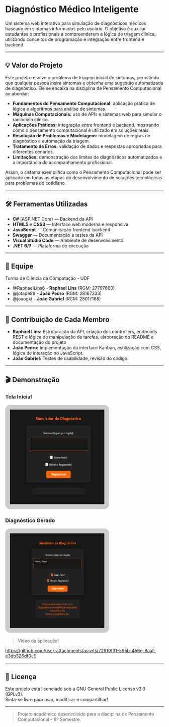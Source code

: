 # Diagnóstico Médico Inteligente

Um sistema web interativo para simulação de diagnósticos médicos baseado em sintomas informados pelo usuário. O objetivo é auxiliar estudantes e profissionais a compreenderem a lógica de triagem clínica, utilizando conceitos de programação e integração entre frontend e backend.

---

## 💡 Valor do Projeto

Este projeto resolve o problema de triagem inicial de sintomas, permitindo que qualquer pessoa insira sintomas e obtenha uma sugestão automatizada de diagnóstico. Ele se encaixa na disciplina de Pensamento Computacional ao abordar:

- **Fundamentos do Pensamento Computacional:** aplicação prática de lógica e algoritmos para análise de sintomas.
- **Máquinas Computacionais:** uso de APIs e sistemas web para simular o raciocínio clínico.
- **Aplicações Práticas:** integração entre frontend e backend, mostrando como o pensamento computacional é utilizado em soluções reais.
- **Resolução de Problemas e Modelagem:** modelagem de regras de diagnóstico e automação da triagem.
- **Tratamento de Erros:** validação de dados e respostas apropriadas para diferentes cenários.
- **Limitações:** demonstração dos limites de diagnósticos automatizados e a importância do acompanhamento profissional.

Assim, o sistema exemplifica como o Pensamento Computacional pode ser aplicado em todas as etapas do desenvolvimento de soluções tecnológicas para problemas do cotidiano.

---

## 🛠️ Ferramentas Utilizadas

- **C#** (ASP.NET Core) — Backend da API
- **HTML5** e **CSS3** — Interface web moderna e responsiva
- **JavaScript** — Comunicação frontend-backend
- **Swagger** — Documentação e testes da API
- **Visual Studio Code** — Ambiente de desenvolvimento
- **.NET 6/7** — Plataforma de execução

---

## 👥 Equipe

Turma de Ciência da Computação - UDF

- @RaphaelLins6 - **Raphael Lins** (RGM: 27797660)
- @jotape99 - **João Pedro** (RGM: 28167333)
- @joaogkt - **João Gabriel** (RGM: 28017188)

---

## 🚀 Contribuição de Cada Membro

- **Raphael Lins:** Estruturação da API, criação dos controllers, endpoints REST e lógica de manipulação de tarefas, elaboração do README e documentação do projeto
- **João Pedro:** Implementação da interface Kanban, estilização com CSS, lógica de interação no JavaScript.
- **João Gabriel:** Testes de usabilidade, revisão do código.

---

## 🎬 Demonstração

### Tela Inicial
<img src="./DiagnosticoMedicoApi/Images/TelaInicial.png" alt="Tela Inicial" width="300" height="300" style="border: 15px solid #ccc; border-radius: 15px;" />

### Diagnóstico Gerado
<img src="./DiagnosticoMedicoApi/Images/ResultadoGerado.png" alt="Diagnóstico" width="300" height="300" style="border: 15px solid #ccc; border-radius: 15px;" />

> Vídeo da aplicação!

https://github.com/user-attachments/assets/72910f31-595b-456e-8aaf-e3db326df0e9

---

## 📄 Licença

Este projeto está licenciado sob a GNU General Public License v3.0 (GPLv3).  
Sinta-se livre para usar, modificar e compartilhar!

---

> Projeto acadêmico desenvolvido para a disciplina de Pensamento Computacional – 8º Semestre.
